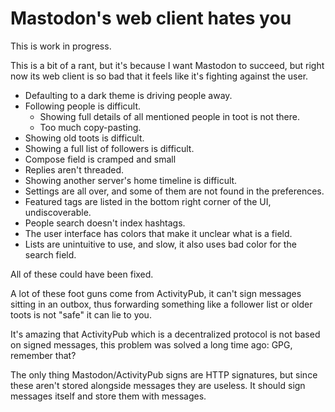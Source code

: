 # Mastodon's web client hates you

This is work in progress.

This is a bit of a rant, but it's because I want Mastodon to succeed, but right now its web client is so bad that it feels like it's fighting against the user.

-   Defaulting to a dark theme is driving people away.
-   Following people is difficult.
    -   Showing full details of all mentioned people in toot is not there.
    -   Too much copy-pasting.
-   Showing old toots is difficult.
-   Showing a full list of followers is difficult.
-   Compose field is cramped and small
-   Replies aren't threaded.
-   Showing another server's home timeline is difficult.
-   Settings are all over, and some of them are not found in the preferences.
-   Featured tags are listed in the bottom right corner of the UI, undiscoverable.
-   People search doesn't index hashtags.
-   The user interface has colors that make it unclear what is a field.
-   Lists are unintuitive to use, and slow, it also uses bad color for the search field.

All of these could have been fixed.

A lot of these foot guns come from ActivityPub, it can't sign messages sitting in an outbox, thus forwarding something like a follower list or older toots is not "safe" it can lie to you.

It's amazing that ActivityPub which is a decentralized protocol is not based on signed messages, this problem was solved a long time ago: GPG, remember that?

The only thing Mastodon/ActivityPub signs are HTTP signatures, but since these aren't stored alongside messages they are useless. It should sign messages itself and store them with messages.
